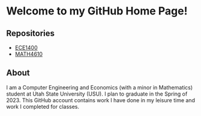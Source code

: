 # Welcome to my GitHub Home Page!

## Repositories
* [ECE1400](https://github.com/jpoll962/ECE1400)
* [MATH4610](https://github.com/jpoll962/math4610)

## About
I am a Computer Engineering and Economics (with a minor in Mathematics) student at Utah State University (USU). I plan to graduate in the Spring of 2023.
This GitHub account contains work I have done in my leisure time and work I completed for classes.
